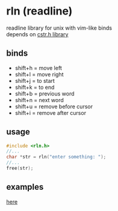 # rln (readline)

readline library for unix with vim-like binds<br/>
depends on <a href="https://Eldyj/github.com/cstr.h">cstr.h library</a>

## binds

- shift+h = move left
- shift+l = move right
- shift+j = to start
- shift+k = to end
- shift+b = previous word
- shift+n = next word
- shift+u = remove before cursor
- shift+i = remove after cursor

## usage

```c
#include <rln.h>
//...
char *str = rln("enter something: ");
//...
free(str);
```

## examples

<a href="./examples">here</a>

